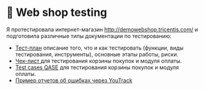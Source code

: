 # 🛒 Web shop testing 

Я протестировала интернет-магазин http://demowebshop.tricentis.com/ и подготовила различные типы документации по тестированию: 

 <ul>
<li>  <a href="https://docs.google.com/spreadsheets/d/10F4xlz_KJ9hOnLQk4ASNmqc9Qi9PpJUEl7jcZPSV3TA/edit?usp=sharing">Тест-план</a> описание того, что и как тестировать (функции, виды тестирования, инструменты), основные этапы работы, риски. </li> 
<li>  <a href="https://docs.google.com/spreadsheets/d/13WVHSOBX1GrXAueOYezcTyxnVj-Lmokd4W41OMyRqp4/edit?usp=sharing"> Чек-лист </a> 
для тестирования корзины покупок и модуля оплаты. </li>
<li> <a href="https://docs.google.com/document/d/1BXWvtFIHw5NnOESeZgFgLDrJ-MfWYkoJVOUM7GVXxGY/edit?usp=sharing">Test cases QASE</a> 
для тестирования корзины покупок и модуля оплаты.  </li>
<li>  <a href="https://drive.google.com/drive/folders/1W-_lAFxMg0DHo3bjQA0DO6LeljkA75sD?usp=sharing">Пример отчетов об ошибках через YouTrack </a> </li>
</ul> 
